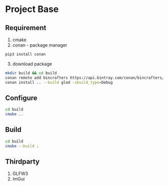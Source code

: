 Project Base
====
## Requirement
1. cmake
2. conan - package manager
```bash
pip3 install conan
```
3. download package
```bash
mkdir build && cd build
conan remote add bincrafters https://api.bintray.com/conan/bincrafters/public-conan
conan install .. --build glad -sbuild_type=Debug
```

## Configure
```bash
cd build
cmake .. 
```

## Build
```bash
cd build
cmake --build .
```

## Thirdparty
1. GLFW3
2. ImGui
